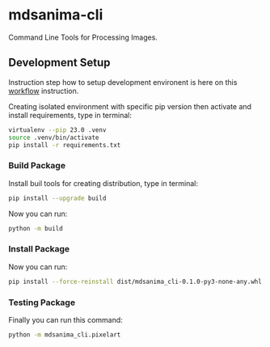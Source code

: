 # mdsanima-cli

Command Line Tools for Processing Images.

## Development Setup

Instruction step how to setup development environent is here on this
[workflow](https://mdsanima-dev.github.io/mdsanima-dev/development/workflow/)
instruction.

Creating isolated environment with specific pip version then activate and
install requirements, type in terminal:

```bash
virtualenv --pip 23.0 .venv
source .venv/bin/activate
pip install -r requirements.txt
```

### Build Package

Install buil tools for creating distribution, type in terminal:

```bash
pip install --upgrade build
```

Now you can run:

```bash
python -m build
```

### Install Package

Now you can run:

```bash
pip install --force-reinstall dist/mdsanima_cli-0.1.0-py3-none-any.whl
```

### Testing Package

Finally you can run this command:

```bash
python -m mdsanima_cli.pixelart
```
